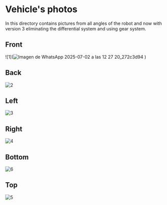 Vehicle's photos
====

In this directory contains pictures from all angles of the robot and now with version 3 eliminating the differential system and using gear system.

## Front
![1](![Imagen de WhatsApp 2025-07-02 a las 12 27 20_272c3d94](https://github.com/user-attachments/assets/27a3101d-cd82-40f8-9c1a-602cebcd4ec5)
)

## Back
![2](https://github.com/csvprobotica/RoSGhost/blob/main/v-photos/v3/RoSGhost-Back.jpg)

## Left
![3](https://github.com/csvprobotica/RoSGhost/blob/main/v-photos/v3/RoSGhost-Left.jpg)

## Right
![4](https://github.com/csvprobotica/RoSGhost/blob/main/v-photos/v3/RoSGhost-Right.jpg)

## Bottom
![6](https://github.com/csvprobotica/RoSGhost/blob/main/v-photos/v3/RoSGhost-Bottom.jpg)

## Top
![5](https://github.com/csvprobotica/RoSGhost/blob/main/v-photos/v3/RoSGhost-Top.jpg)

